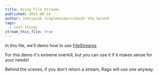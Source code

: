 ```yaml
---
title: Using File Streams
published: 2022-08-14
author: Johnjacob Jingleheimerschmidt the Second
tags:
  - cool-things
stream_this_file: true
---
```


In this file, we'll demo how to use [FileStreams](https://nodejs.org/api/fs.html#fscreatewritestreampath-options).

For this demo it's extreme overkill, but you can use it if it makes sense for your needs!

Behind the scenes, if you don't return a stream, Ragu will use one anyway.
